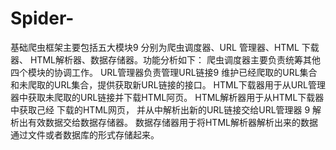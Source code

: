 # Spider-
基础爬虫框架主要包括五大模块9 分别为爬虫调度器、URL 管理器、HTML 下载器、 HTML解析器、数据存储器。功能分析如下：
  爬虫调度器主要负责统筹其他四个模块的协调工作。
  URL管理器负责管理URL链接9 维护已经爬取的URL集合和未爬取的URL集合，提供获取新URL链接的接口。
  HTML下载器用于从URL管理器中获取未爬取的URL链接并下载HTML阿页。
  HTML解析器用于从HTML下载器中获取己经 下载的HTML网页， 并从中解析出新的URL链接交给URL管理器 9 解析出有效数据交给数据存储器。
  数据存储器用于将HTML解析器解析出来的数据通过文件或者数据库的形式存储起来。

